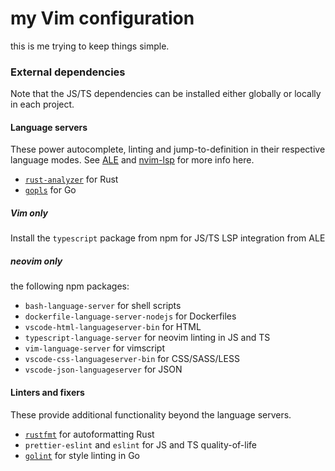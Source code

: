# my Vim configuration

this is me trying to keep things simple.

### External dependencies

Note that the JS/TS dependencies can be installed either globally or locally in
each project.

#### Language servers

These power autocomplete, linting and jump-to-definition in their respective
language modes. See [ALE](https://github.com/dense-analysis/ale) and
[nvim-lsp](https://github.com/neovim/nvim-lsp) for more info here.

- [`rust-analyzer`](https://github.com/rust-analyzer/rust-analyzer) for Rust
- [`gopls`](https://github.com/golang/tools/tree/master/gopls) for Go

##### Vim only

Install the `typescript` package from npm for JS/TS LSP integration from ALE

##### neovim only

the following npm packages:

- `bash-language-server` for shell scripts
- `dockerfile-language-server-nodejs` for Dockerfiles
- `vscode-html-languageserver-bin` for HTML
- `typescript-language-server` for neovim linting in JS and TS
- `vim-language-server` for vimscript
- `vscode-css-languageserver-bin` for CSS/SASS/LESS
- `vscode-json-languageserver` for JSON

#### Linters and fixers

These provide additional functionality beyond the language servers.

- [`rustfmt`](https://github.com/rust-lang/rustfmt) for autoformatting Rust
- `prettier-eslint` and `eslint` for JS and TS quality-of-life
- [`golint`](https://github.com/golang/lint) for style linting in Go
